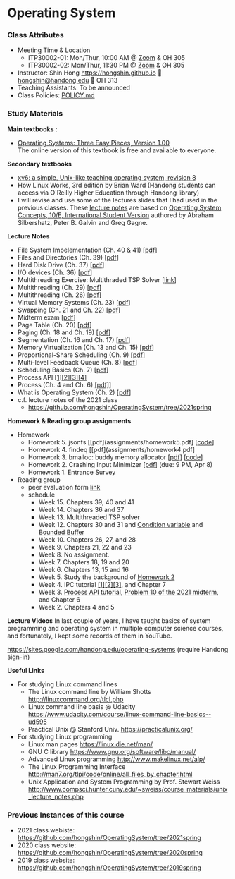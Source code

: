 # Operating System

### Class Attributes ###
* Meeting Time & Location
  - ITP30002-01: Mon/Thur, 10:00 AM @ [Zoom](https://handong.zoom.us/my/hongshin) & OH 305
  - ITP30002-02: Mon/Thur, 11:30 PM @ [Zoom](https://handong.zoom.us/my/hongshin) & OH 305
* Instructor: Shin Hong https://hongshin.github.io :e-mail: hongshin@handong.edu :door: OH 313
* Teaching Assistants: To be announced
* Class Policies: [POLICY.md](https://github.com/hongshin/OperatingSystem/blob/master/POLICY.md)


### Study Materials ###

**Main textbooks** :
* [Operating Systems: Three Easy Pieces, Version 1.00](http://pages.cs.wisc.edu/~remzi/OSTEP/)  
  The online version of this textbook is free and available to everyone.

**Secondary textbooks**
* [xv6: a simple, Unix-like teaching operating system, revision 8](https://pdos.csail.mit.edu/6.828/2014/xv6/book-rev8.pdf)
* How Linux Works, 3rd edition by Brian Ward (Handong students can access via O'Reilly Higher Education through Handong library)
* I will revise and use some of the lectures slides that I had used in the previous classes. These [lecture notes](https://github.com/hongshin/OperatingSystem/tree/2020spring) are based on [Operating System Concepts, 10/E, International Student Version](http://www.kyobobook.co.kr/product/detailViewEng.laf?ejkGb=ENG&mallGb=ENG&barcode=9781119586166) authored by Abraham Silbershatz, Peter B. Galvin and Greg Gagne. 

**Lecture Notes**
 - File System Impelementation (Ch. 40 & 41) [[pdf](notes/ch40+41-fs+impls.pdf)]
 - Files and Directories (Ch. 39) [[pdf](notes/ch39-files+dirs.pdf)]
 - Hard Disk Drive (Ch. 37) [[pdf](notes/ch37-hdd.pdf)]
 - I/O devices (Ch. 36) [[pdf](notes/ch36-iodevices.pdf)]
 - Multithreading Exercise: Multithraded TSP Solver [[link](notes/tsp)]
 - Multithreading (Ch. 29) [[pdf](notes/ch28-concurrent-datastructure.pdf)]
 - Multithreading (Ch. 26) [[pdf](notes/ch26-multithreading.pdf)]
 - Virtual Memory Systems (Ch. 23) [[pdf](notes/ch23-vm-examples.pdf)]
 - Swapping (Ch. 21 and Ch. 22) [[pdf](notes/ch21+22-swapping.pdf)]
 - Midterm exam [[pdf](exam/midterm.pdf)]
 - Page Table (Ch. 20) [[pdf](notes/ch20-page+table.pdf)]
 - Paging (Ch. 18 and Ch. 19) [[pdf](notes/ch18+19-paging.pdf)] 
 - Segmentation (Ch. 16 and Ch. 17) [[pdf](notes/ch16+17-segmentation)]
 - Memory Virtualization (Ch. 13 and Ch. 15) [[pdf](notes/ch13+15-vm.pdf)]
 - Proportional-Share Scheduling (Ch. 9) [[pdf](notes/ch9-propshare.pdf)]
 - Multi-level Feedback Queue (Ch. 8) [[pdf](notes/ch8-mlfq.pdf)]
 - Scheduling Basics (Ch. 7) [[pdf](notes/ch7-scheduling.pdf)]
 - Process API [[1](https://youtu.be/22Z7xAD_nfE)][[2]](https://youtu.be/ODixeqqD-Kc)[[3]](https://youtu.be/8v1f6S4JTY0)[[4]](https://youtu.be/Lj_eBZCiIEo)
 - Process (Ch. 4 and Ch. 6) [[pdf]](notes/ch4+6-process.pdf)]
 - What is Operating System (Ch. 2) [[pdf](notes/ch2-intro+os.pdf)]
 - c.f. lecture notes of the 2021 class
    * https://github.com/hongshin/OperatingSystem/tree/2021spring

**Homework & Reading group assignments**
 - Homework
    * Homework 5. jsonfs [[pdf](assignments/homework5.pdf] [[code](https://github.com/hongshin/OperatingSystem/tree/hw5)]
    * Homework 4. findeq [[pdf](assignments/homework4.pdf]
    * Homework 3. bmalloc: buddy memory allocator [[pdf](assignments/homework3.pdf)] [[code](https://github.com/hongshin/OperatingSystem/tree/hw3)]
    * Homework 2. Crashing Input Minimizer [[pdf](assignments/homework2.pdf)] (due: 9 PM, Apr 8)
    * Homework 1. Entrance Survey
 - Reading group
    * peer evaluation form [link](https://github.com/hongshin/OperatingSystem/blob/master/assignments/peer%2Bevaluation.xlsx)
    * schedule
        - Week 15. Chapters 39, 40 and 41
        - Week 14. Chapters 36 and 37
        - Week 13. Multithreaded TSP solver
        - Week 12. Chapters 30 and 31 and [Condition variable](https://youtu.be/9tFznznp_QA) and [Bounded Buffer](https://youtu.be/jj7zqZn095s)
        - Week 10. Chapters 26, 27, and 28
        - Week 9. Chapters 21, 22 and 23
        - Week 8. No assignment.
        - Week 7. Chapters 18, 19 and 20
        - Week 6. Chapters 13, 15 and 16
        - Week 5. Study the background of [Homework 2](assignments/homework2.pdf)
        - Week 4. IPC tutorial [[1]](https://youtu.be/ODixeqqD-Kc)[[2]](https://youtu.be/8v1f6S4JTY0)[[3]](https://youtu.be/Lj_eBZCiIEo), and Chapter 7
        - Week 3. [Process API tutorial](https://youtu.be/22Z7xAD_nfE), [Problem 10 of the 2021 midterm](https://github.com/hongshin/OperatingSystem/blob/2021spring/exam/midterm+problems.pdf), and Chapter 6
        - Week 2. Chapters 4 and 5

**Lecture Videos**
In last couple of years, I have taught basics of system programming and operating system in multiple computer science courses, and fortunately, I kept some records of them in YouTube. 

https://sites.google.com/handong.edu/operating-systems (require Handong sign-in)


**Useful Links**
- For studying Linux command lines
  - The Linux command line by William Shotts http://linuxcommand.org/tlcl.php
  - Linux command line basis @ Udacity https://www.udacity.com/course/linux-command-line-basics--ud595
  - Practical Unix @ Stanford Univ. https://practicalunix.org/
- For studying Linux programming
  - Linux man pages https://linux.die.net/man/
  - GNU C library https://www.gnu.org/software/libc/manual/
  - Advanced Linux programming http://www.makelinux.net/alp/
  - The Linux Programming Interface http://man7.org/tlpi/code/online/all_files_by_chapter.html
  - Unix Application and System Programming by Prof. Stewart Weiss  http://www.compsci.hunter.cuny.edu/~sweiss/course_materials/unix_lecture_notes.php

### Previous Instances of this course ###
* 2021 class webiste: https://github.com/hongshin/OperatingSystem/tree/2021spring
* 2020 class website: https://github.com/hongshin/OperatingSystem/tree/2020spring
* 2019 class website: https://github.com/hongshin/OperatingSystem/tree/2019spring
